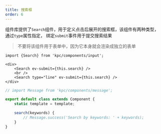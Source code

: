 ```yaml
---
title: 搜索框
order: 6
---
```


组件库提供了`Search`组件，用于定义点击后展开的搜索框，该组件有两种类型，通过`type`属性指定，
绑定`submit`事件用于提交搜索结果

> 不要将该组件用于表单中，因为它本身就会渲染成独立的表单

```vdt
import {Search} from 'kpc/components/input';

<div>
    <Search ev-submit={this.search} />
    <br />
    <Search type="line" ev-submit={this.search} />
</div>
```

```ts
// import Message from 'kpc/components/message';

export default class extends Component {
    static template = template;

    search(keywords) {
        // Message.success('Search by keywords: ' + keywords);
    }
}
```
